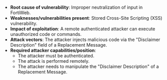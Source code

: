 - **Root cause of vulnerability**: Improper neutralization of input in FortiWeb.
- **Weaknesses/vulnerabilities present**: Stored Cross-Site Scripting (XSS) vulnerability.
- **Impact of exploitation**: A remote authenticated attacker can execute unauthorized code or commands.
- **Attack vectors**: The attacker injects malicious code via the "Disclaimer Description" field of a Replacement Message.
- **Required attacker capabilities/position**:
    - The attacker must be authenticated.
    - The attack is performed remotely.
    - The attacker needs to manipulate the "Disclaimer Description" of a Replacement Message.